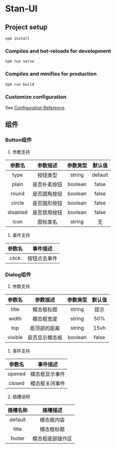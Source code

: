 # Stan-UI

## Project setup
```
npm install
```

### Compiles and hot-reloads for development
```
npm run serve
```

### Compiles and minifies for production
```
npm run build
```

### Customize configuration
See [Configuration Reference](https://cli.vuejs.org/config/).

## 组件

### Button组件

1. 参数支持

| 参数名 | 参数描述 | 参数类型 | 默认值 |
| :----: | :----: | :----: | :----: |
| type | 按钮类型 | string | default |
| plain | 是否朴素按钮 | boolean | false |
| round | 是否圆角按钮 | boolean | false |
| circle | 是否圆形按钮 | boolean | false |
| disabled | 是否禁用按钮 | boolean | false |
| icon | 图标类名 | string | 无 |

1. 事件支持

| 参数名 | 事件描述 |
| :----: | :----: |
| click | 按钮点击事件 |

### Dialog组件

1. 参数支持

| 参数名 | 参数描述 | 参数类型 | 默认值 |
| :----: | :----: | :----: | :----: |
| title | 模态框标题 | string | 提示 |
| width | 模态框宽度 | string | 50% |
| top | 距顶部的距离 | string | 15vh |
| visible | 是否显示模态框 | boolean | false |

1. 事件支持

| 参数名 | 事件描述 |
| :----: | :----: |
| opened | 模态框显示事件 |
| closed | 模态框关闭事件 |

2. 插槽说明

| 插槽名称 | 插槽描述 |
| :----: | :----: |
| default | 模态框内容 |
| title | 模态框标题 |
| footer | 模态框底部操作区 |
